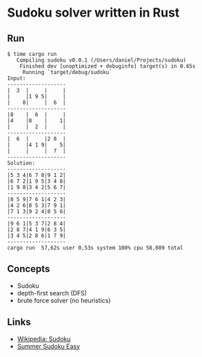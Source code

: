 Sudoku solver written in Rust
=============================

Run
---

````
$ time cargo run
   Compiling sudoku v0.0.1 (/Users/daniel/Projects/sudoku)
    Finished dev [unoptimized + debuginfo] target(s) in 0.65s
     Running `target/debug/sudoku`
Input:
-------------------
|  3  |     |     |
|     |1 9 5|     |
|    8|     |  6  |
-------------------
|8    |  6  |     |
|4    |8    |    1|
|     |  2  |     |
-------------------
|  6  |     |2 8  |
|     |4 1 9|    5|
|     |     |  7  |
-------------------
Solution:
-------------------
|5 3 4|6 7 8|9 1 2|
|6 7 2|1 9 5|3 4 8|
|1 9 8|3 4 2|5 6 7|
-------------------
|8 5 9|7 6 1|4 2 3|
|4 2 6|8 5 3|7 9 1|
|7 1 3|9 2 4|8 5 6|
-------------------
|9 6 1|5 3 7|2 8 4|
|2 8 7|4 1 9|6 3 5|
|3 4 5|2 8 6|1 7 9|
-------------------
cargo run  57,62s user 0,53s system 100% cpu 58,089 total
````

Concepts
--------

* Sudoku
* depth-first search (DFS)
* brute force solver (no heuristics)

Links
-----

* [Wikipedia: Sudoku](https://en.wikipedia.org/wiki/Sudoku)
* [Summer Sudoku Easy](http://www.summersudoku.com/sudokuEasy.php)